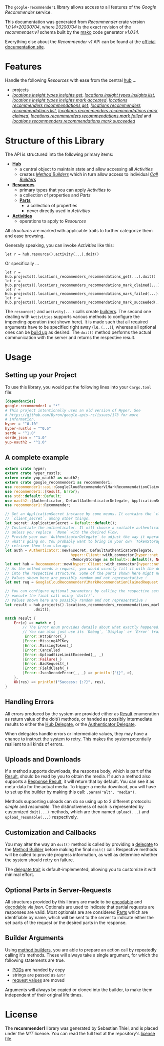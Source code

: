 <!---
DO NOT EDIT !
This file was generated automatically from 'src/mako/api/README.md.mako'
DO NOT EDIT !
-->
The `google-recommender1` library allows access to all features of the *Google Recommender* service.

This documentation was generated from *Recommender* crate version *1.0.14+20200704*, where *20200704* is the exact revision of the *recommender:v1* schema built by the [mako](http://www.makotemplates.org/) code generator *v1.0.14*.

Everything else about the *Recommender* *v1* API can be found at the
[official documentation site](https://cloud.google.com/recommender/docs/).
# Features

Handle the following *Resources* with ease from the central [hub](https://docs.rs/google-recommender1/1.0.14+20200704/google_recommender1/Recommender) ... 

* projects
 * [*locations insight types insights get*](https://docs.rs/google-recommender1/1.0.14+20200704/google_recommender1/api::ProjectLocationInsightTypeInsightGetCall), [*locations insight types insights list*](https://docs.rs/google-recommender1/1.0.14+20200704/google_recommender1/api::ProjectLocationInsightTypeInsightListCall), [*locations insight types insights mark accepted*](https://docs.rs/google-recommender1/1.0.14+20200704/google_recommender1/api::ProjectLocationInsightTypeInsightMarkAcceptedCall), [*locations recommenders recommendations get*](https://docs.rs/google-recommender1/1.0.14+20200704/google_recommender1/api::ProjectLocationRecommenderRecommendationGetCall), [*locations recommenders recommendations list*](https://docs.rs/google-recommender1/1.0.14+20200704/google_recommender1/api::ProjectLocationRecommenderRecommendationListCall), [*locations recommenders recommendations mark claimed*](https://docs.rs/google-recommender1/1.0.14+20200704/google_recommender1/api::ProjectLocationRecommenderRecommendationMarkClaimedCall), [*locations recommenders recommendations mark failed*](https://docs.rs/google-recommender1/1.0.14+20200704/google_recommender1/api::ProjectLocationRecommenderRecommendationMarkFailedCall) and [*locations recommenders recommendations mark succeeded*](https://docs.rs/google-recommender1/1.0.14+20200704/google_recommender1/api::ProjectLocationRecommenderRecommendationMarkSucceededCall)




# Structure of this Library

The API is structured into the following primary items:

* **[Hub](https://docs.rs/google-recommender1/1.0.14+20200704/google_recommender1/Recommender)**
    * a central object to maintain state and allow accessing all *Activities*
    * creates [*Method Builders*](https://docs.rs/google-recommender1/1.0.14+20200704/google_recommender1/client::MethodsBuilder) which in turn
      allow access to individual [*Call Builders*](https://docs.rs/google-recommender1/1.0.14+20200704/google_recommender1/client::CallBuilder)
* **[Resources](https://docs.rs/google-recommender1/1.0.14+20200704/google_recommender1/client::Resource)**
    * primary types that you can apply *Activities* to
    * a collection of properties and *Parts*
    * **[Parts](https://docs.rs/google-recommender1/1.0.14+20200704/google_recommender1/client::Part)**
        * a collection of properties
        * never directly used in *Activities*
* **[Activities](https://docs.rs/google-recommender1/1.0.14+20200704/google_recommender1/client::CallBuilder)**
    * operations to apply to *Resources*

All *structures* are marked with applicable traits to further categorize them and ease browsing.

Generally speaking, you can invoke *Activities* like this:

```Rust,ignore
let r = hub.resource().activity(...).doit()
```

Or specifically ...

```ignore
let r = hub.projects().locations_recommenders_recommendations_get(...).doit()
let r = hub.projects().locations_recommenders_recommendations_mark_claimed(...).doit()
let r = hub.projects().locations_recommenders_recommendations_mark_failed(...).doit()
let r = hub.projects().locations_recommenders_recommendations_mark_succeeded(...).doit()
```

The `resource()` and `activity(...)` calls create [builders][builder-pattern]. The second one dealing with `Activities` 
supports various methods to configure the impending operation (not shown here). It is made such that all required arguments have to be 
specified right away (i.e. `(...)`), whereas all optional ones can be [build up][builder-pattern] as desired.
The `doit()` method performs the actual communication with the server and returns the respective result.

# Usage

## Setting up your Project

To use this library, you would put the following lines into your `Cargo.toml` file:

```toml
[dependencies]
google-recommender1 = "*"
# This project intentionally uses an old version of Hyper. See
# https://github.com/Byron/google-apis-rs/issues/173 for more
# information.
hyper = "^0.10"
hyper-rustls = "^0.6"
serde = "^1.0"
serde_json = "^1.0"
yup-oauth2 = "^1.0"
```

## A complete example

```Rust
extern crate hyper;
extern crate hyper_rustls;
extern crate yup_oauth2 as oauth2;
extern crate google_recommender1 as recommender1;
use recommender1::api::GoogleCloudRecommenderV1MarkRecommendationClaimedRequest;
use recommender1::{Result, Error};
use std::default::Default;
use oauth2::{Authenticator, DefaultAuthenticatorDelegate, ApplicationSecret, MemoryStorage};
use recommender1::Recommender;

// Get an ApplicationSecret instance by some means. It contains the `client_id` and 
// `client_secret`, among other things.
let secret: ApplicationSecret = Default::default();
// Instantiate the authenticator. It will choose a suitable authentication flow for you, 
// unless you replace  `None` with the desired Flow.
// Provide your own `AuthenticatorDelegate` to adjust the way it operates and get feedback about 
// what's going on. You probably want to bring in your own `TokenStorage` to persist tokens and
// retrieve them from storage.
let auth = Authenticator::new(&secret, DefaultAuthenticatorDelegate,
                              hyper::Client::with_connector(hyper::net::HttpsConnector::new(hyper_rustls::TlsClient::new())),
                              <MemoryStorage as Default>::default(), None);
let mut hub = Recommender::new(hyper::Client::with_connector(hyper::net::HttpsConnector::new(hyper_rustls::TlsClient::new())), auth);
// As the method needs a request, you would usually fill it with the desired information
// into the respective structure. Some of the parts shown here might not be applicable !
// Values shown here are possibly random and not representative !
let mut req = GoogleCloudRecommenderV1MarkRecommendationClaimedRequest::default();

// You can configure optional parameters by calling the respective setters at will, and
// execute the final call using `doit()`.
// Values shown here are possibly random and not representative !
let result = hub.projects().locations_recommenders_recommendations_mark_claimed(req, "name")
             .doit();

match result {
    Err(e) => match e {
        // The Error enum provides details about what exactly happened.
        // You can also just use its `Debug`, `Display` or `Error` traits
         Error::HttpError(_)
        |Error::MissingAPIKey
        |Error::MissingToken(_)
        |Error::Cancelled
        |Error::UploadSizeLimitExceeded(_, _)
        |Error::Failure(_)
        |Error::BadRequest(_)
        |Error::FieldClash(_)
        |Error::JsonDecodeError(_, _) => println!("{}", e),
    },
    Ok(res) => println!("Success: {:?}", res),
}

```
## Handling Errors

All errors produced by the system are provided either as [Result](https://docs.rs/google-recommender1/1.0.14+20200704/google_recommender1/client::Result) enumeration as return value of
the doit() methods, or handed as possibly intermediate results to either the 
[Hub Delegate](https://docs.rs/google-recommender1/1.0.14+20200704/google_recommender1/client::Delegate), or the [Authenticator Delegate](https://docs.rs/yup-oauth2/*/yup_oauth2/trait.AuthenticatorDelegate.html).

When delegates handle errors or intermediate values, they may have a chance to instruct the system to retry. This 
makes the system potentially resilient to all kinds of errors.

## Uploads and Downloads
If a method supports downloads, the response body, which is part of the [Result](https://docs.rs/google-recommender1/1.0.14+20200704/google_recommender1/client::Result), should be
read by you to obtain the media.
If such a method also supports a [Response Result](https://docs.rs/google-recommender1/1.0.14+20200704/google_recommender1/client::ResponseResult), it will return that by default.
You can see it as meta-data for the actual media. To trigger a media download, you will have to set up the builder by making
this call: `.param("alt", "media")`.

Methods supporting uploads can do so using up to 2 different protocols: 
*simple* and *resumable*. The distinctiveness of each is represented by customized 
`doit(...)` methods, which are then named `upload(...)` and `upload_resumable(...)` respectively.

## Customization and Callbacks

You may alter the way an `doit()` method is called by providing a [delegate](https://docs.rs/google-recommender1/1.0.14+20200704/google_recommender1/client::Delegate) to the 
[Method Builder](https://docs.rs/google-recommender1/1.0.14+20200704/google_recommender1/client::CallBuilder) before making the final `doit()` call. 
Respective methods will be called to provide progress information, as well as determine whether the system should 
retry on failure.

The [delegate trait](https://docs.rs/google-recommender1/1.0.14+20200704/google_recommender1/client::Delegate) is default-implemented, allowing you to customize it with minimal effort.

## Optional Parts in Server-Requests

All structures provided by this library are made to be [encodable](https://docs.rs/google-recommender1/1.0.14+20200704/google_recommender1/client::RequestValue) and 
[decodable](https://docs.rs/google-recommender1/1.0.14+20200704/google_recommender1/client::ResponseResult) via *json*. Optionals are used to indicate that partial requests are responses 
are valid.
Most optionals are are considered [Parts](https://docs.rs/google-recommender1/1.0.14+20200704/google_recommender1/client::Part) which are identifiable by name, which will be sent to 
the server to indicate either the set parts of the request or the desired parts in the response.

## Builder Arguments

Using [method builders](https://docs.rs/google-recommender1/1.0.14+20200704/google_recommender1/client::CallBuilder), you are able to prepare an action call by repeatedly calling it's methods.
These will always take a single argument, for which the following statements are true.

* [PODs][wiki-pod] are handed by copy
* strings are passed as `&str`
* [request values](https://docs.rs/google-recommender1/1.0.14+20200704/google_recommender1/client::RequestValue) are moved

Arguments will always be copied or cloned into the builder, to make them independent of their original life times.

[wiki-pod]: http://en.wikipedia.org/wiki/Plain_old_data_structure
[builder-pattern]: http://en.wikipedia.org/wiki/Builder_pattern
[google-go-api]: https://github.com/google/google-api-go-client

# License
The **recommender1** library was generated by Sebastian Thiel, and is placed 
under the *MIT* license.
You can read the full text at the repository's [license file][repo-license].

[repo-license]: https://github.com/Byron/google-apis-rsblob/master/LICENSE.md

